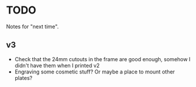 # TODO

Notes for "next time".

## v3

* Check that the 24mm cutouts in the frame are good enough, somehow I didn't have them when I printed v2
* Engraving some cosmetic stuff? Or maybe a place to mount other plates?
